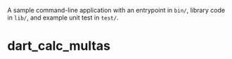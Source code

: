 A sample command-line application with an entrypoint in `bin/`, library code
in `lib/`, and example unit test in `test/`.
# dart_calc_multas
